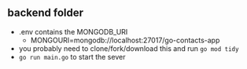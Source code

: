 ## backend folder

- .env contains the MONGODB_URI
  - MONGOURI=mongodb://localhost:27017/go-contacts-app
- you probably need to clone/fork/download this and run `go mod tidy`
- `go run main.go` to start the sever
